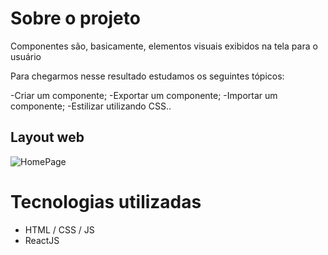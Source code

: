 
# Sobre o projeto

Componentes são, basicamente, elementos visuais exibidos na tela para o usuário

Para chegarmos nesse resultado estudamos os seguintes tópicos:

-Criar um componente;
-Exportar um componente;
-Importar um componente;
-Estilizar utilizando CSS..

## Layout web

![HomePage](https://user-images.githubusercontent.com/69418670/121911124-d8289180-cd05-11eb-8d2c-85efce610ddc.png)

# Tecnologias utilizadas
- HTML / CSS / JS
- ReactJS

